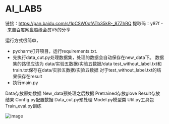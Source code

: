 # AI_LAB5

链接：https://pan.baidu.com/s/1pCSW0ofATb35kR-_87ZhRQ 
提取码：y87f 
--来自百度网盘超级会员V5的分享

运行方式很简单，
- pycharm打开项目，运行requirements.txt.
- 先执行data_cut.py处理数据集，处理的数据会自动保存在new_data下。
数据集的路径应该为 data/实验五数据/实验五数据/data
test_without_label.txt和train.txt保存在data/实验五数据/实验五数据
对于test_without_label.txt的结果保存在result
- 执行main.py

Data存放原始数据
New_data预处理之后数据
Pretrained存放glove
Result存放结果
Config.py配置数据
Data_cut.py预处理
Model.py模型类
Util.py工具包
Train_eval.py训练

![image](https://user-images.githubusercontent.com/71428572/178991216-336e64b6-3c35-4361-be1b-c9a60b91b674.png)
